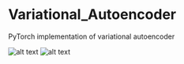# Variational_Autoencoder
PyTorch implementation of variational autoencoder

![alt text](https://github.com/mlpotter/Variational_Autoencoder/tree/master/images/architecture)
![alt text](https://github.com/mlpotter/Variational_Autoencoder/tree/master/images/variational_output)
